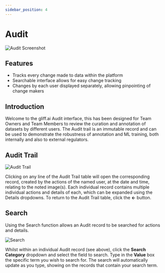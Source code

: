 ```yaml
---
sidebar_position: 4
---
```


# Audit

![Audit Screenshot](/img/audit/audit.png)

## Features

- Tracks every change made to data within the platform
- Searchable interface allows for easy change tracking
- Changes by each user displayed separately, allowing pinpointing of change makers

## Introduction

Welcome to the gliff.ai Audit interface, this has been designed for Team Owners and Team Members to review the curation and annotation of datasets by different users.
The Audit trail is an immutable record and can be used to demonstrate the robustness of annotation and ML training, both internally and also to external regulators.

## Audit Trail

![Audit Trail](/img/audit/audit_trail.png)

Clicking on any line of the Audit Trail table will open the corresponding record, created by the actions of the named user, at the date and time, relating to the noted image(s).
Each individual record contains multiple individual actions and details of each, which can be expanded using the Details dropdowns.
To return to the Audit Trail table, click the **<-** button.

## Search

Using the Search function allows an Audit record to be searched for actions and details.

![Search](/img/audit/audit_search.png)

Whilst within an individual Audit record (see above), click the **Search Category** dropdown and select the field to search.
Type in the **Value** box the specific term you wish to search for.
The search will automatically update as you type, showing on the records that contain your search term.
